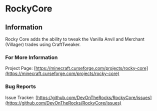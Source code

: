 # RockyCore

## Information

Rocky Core adds the ability to tweak the Vanilla Anvil and Merchant (Villager) trades using CraftTweaker.

### For More Information

Project Page: [https://minecraft.curseforge.com/projects/rocky-core](https://minecraft.curseforge.com/projects/rocky-core)

### Bug Reports

Issue Tracker: [https://github.com/DevOnTheRocks/RockyCore/issues](https://github.com/DevOnTheRocks/RockyCore/issues)
